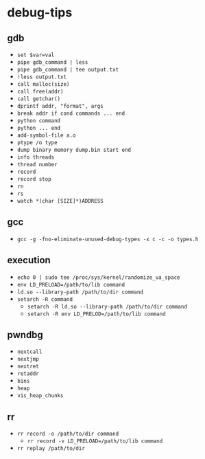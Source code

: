 # debug-tips

## gdb

- `set $var=val`
- `pipe gdb_command | less`
- `pipe gdb_command | tee output.txt`
- `!less output.txt`
- `call malloc(size)`
- `call free(addr)`
- `call getchar()`
- `dprintf addr, "format", args`
- `break addr if cond commands ... end`
- `python command`
- `python ... end`
- `add-symbol-file a.o`
- `ptype /o type`
- `dump binary memory dump.bin start end`
- `info threads`
- `thread number`
- `record`
- `record stop`
- `rn`
- `rs`
- `watch *(char [SIZE]*)ADDRESS`

## gcc

- `gcc -g -fno-eliminate-unused-debug-types -x c -c -o types.h`

## execution

- `echo 0 | sudo tee /proc/sys/kernel/randomize_va_space`
- `env LD_PRELOAD=/path/to/lib command`
- `ld.so --library-path /path/to/dir command`
- `setarch -R command`
  - `setarch -R ld.so --library-path /path/to/dir command`
  - `setarch -R env LD_PRELOD=/path/to/lib command`

## pwndbg

- `nextcall`
- `nextjmp`
- `nextret`
- `retaddr`
- `bins`
- `heap`
- `vis_heap_chunks`

## rr

- `rr record -o /path/to/dir command`
  - `rr record -v LD_PRELOAD=/path/to/lib command`
- `rr replay /path/to/dir`
